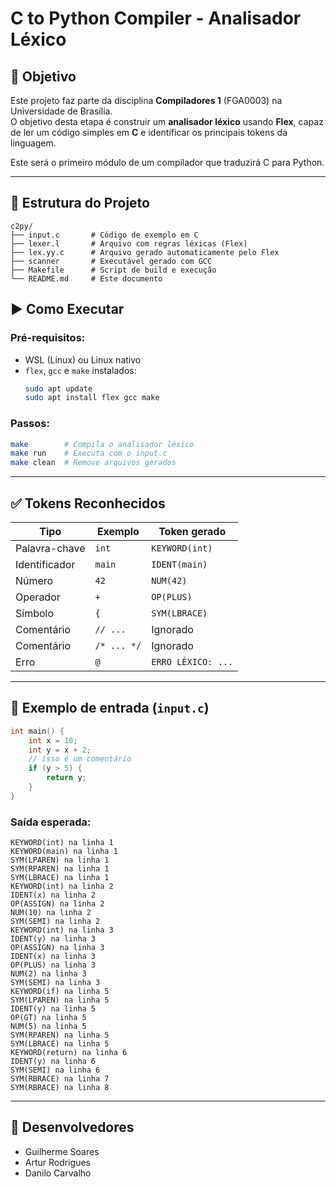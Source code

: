 # C to Python Compiler - Analisador Léxico

## 🎯 Objetivo

Este projeto faz parte da disciplina **Compiladores 1** (FGA0003) na Universidade de Brasília.  
O objetivo desta etapa é construir um **analisador léxico** usando **Flex**, capaz de ler um código simples em **C** e identificar os principais tokens da linguagem.

Este será o primeiro módulo de um compilador que traduzirá C para Python.

---

## 📁 Estrutura do Projeto


```
c2py/
├── input.c       # Código de exemplo em C
├── lexer.l       # Arquivo com regras léxicas (Flex)
├── lex.yy.c      # Arquivo gerado automaticamente pelo Flex
├── scanner       # Executável gerado com GCC
├── Makefile      # Script de build e execução
└── README.md     # Este documento
```

## ▶️ Como Executar

### Pré-requisitos:

- WSL (Linux) ou Linux nativo
- `flex`, `gcc` e `make` instalados:
  ```bash
  sudo apt update
  sudo apt install flex gcc make
  ```

### Passos:

```bash
make        # Compila o analisador léxico
make run    # Executa com o input.c
make clean  # Remove arquivos gerados
```

---


## ✅ Tokens Reconhecidos

| Tipo         | Exemplo    | Token gerado           |
|--------------|------------|-------------------------|
| Palavra-chave| `int`      | `KEYWORD(int)`          |
| Identificador| `main`     | `IDENT(main)`           |
| Número       | `42`       | `NUM(42)`               |
| Operador     | `+`        | `OP(PLUS)`              |
| Símbolo      | `{`        | `SYM(LBRACE)`           |
| Comentário   | `// ...`   | Ignorado                |
| Comentário   | `/* ... */`| Ignorado                |
| Erro         | `@`        | `ERRO LÉXICO: ...`      |

---

## 🧪 Exemplo de entrada (`input.c`)

```c
int main() {
    int x = 10;
    int y = x + 2;
    // isso é um comentário
    if (y > 5) {
        return y;
    }
}
```

### Saída esperada:

```
KEYWORD(int) na linha 1
KEYWORD(main) na linha 1
SYM(LPAREN) na linha 1
SYM(RPAREN) na linha 1
SYM(LBRACE) na linha 1
KEYWORD(int) na linha 2
IDENT(x) na linha 2
OP(ASSIGN) na linha 2
NUM(10) na linha 2
SYM(SEMI) na linha 2
KEYWORD(int) na linha 3
IDENT(y) na linha 3
OP(ASSIGN) na linha 3
IDENT(x) na linha 3
OP(PLUS) na linha 3
NUM(2) na linha 3
SYM(SEMI) na linha 3
KEYWORD(if) na linha 5
SYM(LPAREN) na linha 5
IDENT(y) na linha 5
OP(GT) na linha 5
NUM(5) na linha 5
SYM(RPAREN) na linha 5
SYM(LBRACE) na linha 5
KEYWORD(return) na linha 6
IDENT(y) na linha 6
SYM(SEMI) na linha 6
SYM(RBRACE) na linha 7
SYM(RBRACE) na linha 8
```

---

## 👥 Desenvolvedores

- Guilherme Soares
- Artur Rodrigues
- Danilo Carvalho